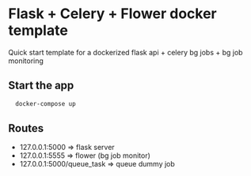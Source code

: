 # Flask + Celery + Flower docker template
Quick start template for a dockerized flask api + celery bg jobs + bg job monitoring



## Start the app
```bash
  docker-compose up
```

## Routes
- 127.0.0.1:5000 => flask server
- 127.0.0.1:5555 => flower (bg job monitor)
- 127.0.0.1:5000/queue_task => queue dummy job
